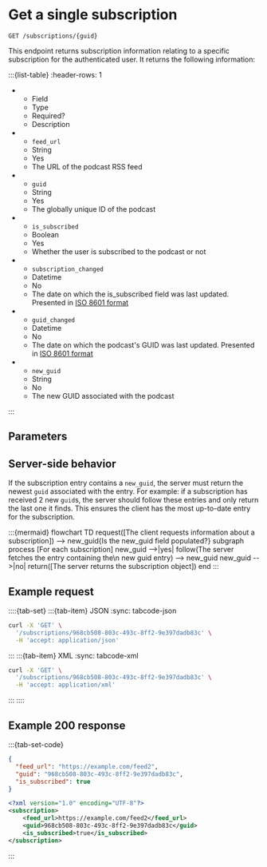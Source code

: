 # Get a single subscription

```text
GET /subscriptions/{guid}
```

This endpoint returns subscription information relating to a specific subscription for the authenticated user. It returns the following information:

:::{list-table}
:header-rows: 1

* - Field
  - Type
  - Required?
  - Description
* - `feed_url`
   - String
   - Yes
   - The URL of the podcast RSS feed
* - `guid` 
   - String<UUID>
   - Yes
   - The globally unique ID of the podcast
* - `is_subscribed`
  - Boolean
  - Yes
  - Whether the user is subscribed to the podcast or not
* - `subscription_changed`
   - Datetime
   - No
   - The date on which the is_subscribed field was last updated. Presented in [ISO 8601 format](https://www.iso.org/iso-8601-date-and-time-format.html)
* - `guid_changed`
   - Datetime
   - No
   - The date on which the podcast's GUID was last updated. Presented in [ISO 8601 format](https://www.iso.org/iso-8601-date-and-time-format.html)
* - `new_guid`
   - String<UUID>
   - No
   - The new GUID associated with the podcast

:::

## Parameters

## Server-side behavior

If the subscription entry contains a `new_guid`, the server must return the newest `guid` associated with the entry. For example: if a subscription has received 2 new `guid`s, the server should follow these entries and only return the last one it finds. This ensures the client has the most up-to-date entry for the subscription.

:::{mermaid}
flowchart TD
   request([The client requests information about a subscription]) --> new_guid{Is the new_guid field populated?}
   subgraph process [For each subscription]
      new_guid -->|yes| follow(The server fetches the entry containing the\n new guid entry) --> new_guid
      new_guid -->|no| return([The server returns the subscription object])
   end
:::

## Example request

::::{tab-set}
:::{tab-item} JSON
:sync: tabcode-json

```bash
curl -X 'GET' \
  '/subscriptions/968cb508-803c-493c-8ff2-9e397dadb83c' \
  -H 'accept: application/json'
```

:::
:::{tab-item} XML
:sync: tabcode-xml

```bash
curl -X 'GET' \
  '/subscriptions/968cb508-803c-493c-8ff2-9e397dadb83c' \
  -H 'accept: application/xml'
```

:::
::::
## Example 200 response

:::{tab-set-code}

```json
{
  "feed_url": "https://example.com/feed2",
  "guid": "968cb508-803c-493c-8ff2-9e397dadb83c",
  "is_subscribed": true
}
```

```xml
<?xml version="1.0" encoding="UTF-8"?>
<subscription>
	<feed_url>https://example.com/feed2</feed_url>
	<guid>968cb508-803c-493c-8ff2-9e397dadb83c</guid>
	<is_subscribed>true</is_subscribed>
</subscription>
```

:::
